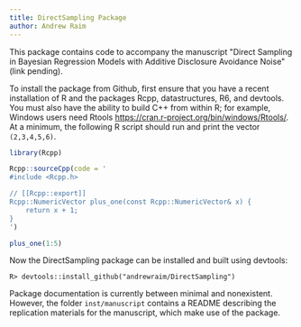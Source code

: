 ```yaml
---
title: DirectSampling Package
author: Andrew Raim
---
```


This package contains code to accompany the manuscript "Direct Sampling in
Bayesian Regression Models with Additive Disclosure Avoidance Noise" (link
pending).

To install the package from Github, first ensure that you have a recent
installation of R and the packages Rcpp, datastructures, R6, and devtools.
You must also have the ability to build C++ from within R; for example, Windows
users need Rtools <https://cran.r-project.org/bin/windows/Rtools/>. At a
minimum, the following R script should run and print the vector `(2,3,4,5,6)`.

```r
library(Rcpp)

Rcpp::sourceCpp(code = '
#include <Rcpp.h>

// [[Rcpp::export]]
Rcpp::NumericVector plus_one(const Rcpp::NumericVector& x) {
	return x + 1;
}
')

plus_one(1:5)
```

Now the DirectSampling package can be installed and built using devtools:
```
R> devtools::install_github("andrewraim/DirectSampling")
```

Package documentation is currently between minimal and nonexistent. However,
the folder `inst/manuscript` contains a README describing the replication
materials for the manuscript, which make use of the package.
